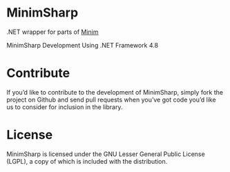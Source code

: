 # MinimSharp
.NET wrapper for parts of [Minim](https://github.com/ddf/Minim)

MinimSharp Development Using .NET Framework 4.8

# Contribute
If you’d like to contribute to the development of MinimSharp, simply fork the project on Github and send pull requests when you’ve got code you’d like us to consider for inclusion in the library.

# License
MinimSharp is licensed under the GNU Lesser General Public License (LGPL), a copy of which is included with the distribution.
